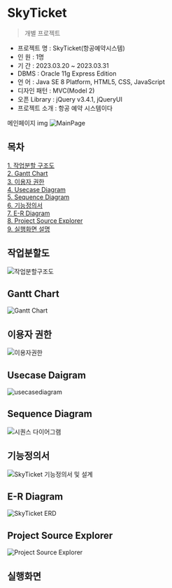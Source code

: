 # SkyTicket

> 개별 프로젝트

- 프로젝트 명 : SkyTicket(항공예약시스템) 
- 인 원 : 1명 
- 기 간 : 2023.03.20 ~ 2023.03.31
- DBMS : Oracle 11g Express Edition
- 언 어 : Java SE 8 Platform, HTML5, CSS, JavaScript
- 디자인 패턴 : MVC(Model 2)
- 오픈 Library : jQuery v3.4.1, jQueryUI
- 프로젝트 소개 : 항공 예약 시스템이다 <br>

메인페이지 img
![MainPage](https://user-images.githubusercontent.com/119652081/229070904-ad411113-2a17-4e32-80b5-026cb10f2f97.jpg)

## 목차
[1. 작업분할 구조도](https://github.com/Dsilv118/SkyTicket#%EC%9E%91%EC%97%85%EB%B6%84%ED%95%A0%EB%8F%84)<br>
[2. Gantt Chart]()<br>
[3. 이용자 권한]()<br>
[4. Usecase Diagram]()<br>
[5. Sequence Diagram]()<br>
[6. 기능정의서]()<br>
[7. E-R Diagram]()<br>
[8. Project Source Explorer]()<br>
[9. 실행화면 설명]()<br>

## 작업분할도
![작업분할구조도](https://user-images.githubusercontent.com/119652081/229069798-564c24b7-7c69-4fec-ad39-2460f6de95d9.jpg)

## Gantt Chart
![Gantt Chart](https://user-images.githubusercontent.com/119652081/229069859-79d2c11d-3160-4dd3-8860-2c175b599d22.jpg)

## 이용자 권한
![이용자권한](https://user-images.githubusercontent.com/119652081/229069946-208762fa-669e-4d92-b991-57821e2ff662.jpg)

## Usecase Daigram
![usecasediagram](https://user-images.githubusercontent.com/119652081/229069990-aa18a33b-fe73-4221-bfe0-795f74ed24e2.jpg)

## Sequence Diagram
![시퀀스 다이어그램](https://user-images.githubusercontent.com/119652081/229070050-064d9479-3ec3-42b7-8195-466cd0daf73d.jpg)

## 기능정의서
![SkyTicket 기능정의서 및 설계](https://user-images.githubusercontent.com/119652081/229070101-38a18e4b-df07-456b-9c1c-754df8ae5dc5.jpg)

## E-R Diagram
![SkyTicket ERD](https://user-images.githubusercontent.com/119652081/229070139-e9930c18-cdb9-4ccf-a25a-81dd6f81a797.png)

## Project Source Explorer
![Project Source Explorer](https://user-images.githubusercontent.com/119652081/229070184-26a925ea-64c4-4510-ac49-3b7ae89c3566.jpg)

## 실행화면
